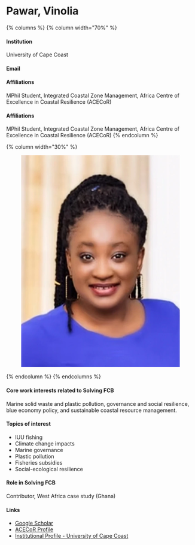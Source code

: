 # Pawar, Vinolia

{% columns %}
{% column width="70%" %}
#### Institution

University of Cape Coast

#### Email

#### Affiliations

MPhil Student, Integrated Coastal Zone Management, Africa Centre of Excellence in Coastal Resilience (ACECoR)

#### Affiliations

MPhil Student, Integrated Coastal Zone Management, Africa Centre of Excellence in Coastal Resilience (ACECoR)
{% endcolumn %}

{% column width="30%" %}
<figure><img src="https://raw.githubusercontent.com/Solving-FCB/docs/refs/heads/main/.img/pawar-v.webp" alt=""></figure>
{% endcolumn %}
{% endcolumns %}

#### Core work interests related to Solving FCB

Marine solid waste and plastic pollution, governance and social resilience, blue economy policy, and sustainable coastal resource management.

#### Topics of interest

* IUU fishing
* Climate change impacts
* Marine governance
* Plastic pollution
* Fisheries subsidies
* Social-ecological resilience

#### Role in Solving FCB

Contributor, West Africa case study (Ghana)

#### Links

* [Google Scholar](https://scholar.google.com/scholar?hl=en\&as_sdt=0%2C5\&q=author%3A%22pawar%22+AND+%22Vinolia%22\&btnG=)
* [ACECoR Profile](https://acecor.ucc.edu.gh/)
* [Institutional Profile - University of Cape Coast](https://ucc.edu.gh/staff/vinolia-pawar)
